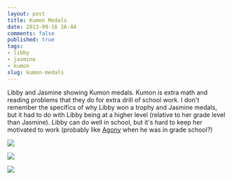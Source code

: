 ```yaml
---
layout: post
title: Kumon Medals
date: 2013-09-16 16:44
comments: false
published: true
tags:
- libby
- jasmine
- kumon
slug: kumon-medals
---
```

Libby and Jasmine showing Kumon medals. Kumon is extra math and reading problems that they do for extra drill of school work.  I don't remember the specifics of why Libby won a trophy and Jasmine medals, but it had to do with Libby being at a higher level (relative to her grade level than Jasmine). Libby can do well in school, but it's hard to keep her motivated to work (probably like [Agony][1] when he was in grade school?)

![](http://media.eick.us/media/photographs/2013/2013-05-20/kumon-medals-4.jpg)

![](http://media.eick.us/media/photographs/2013/2013-05-20/kumon-medals-6.jpg)

![](http://media.eick.us/media/photographs/2013/2013-05-20/kumon-medals-9.jpg)

[1]:/blog/2013/04/14/agony-visits/
